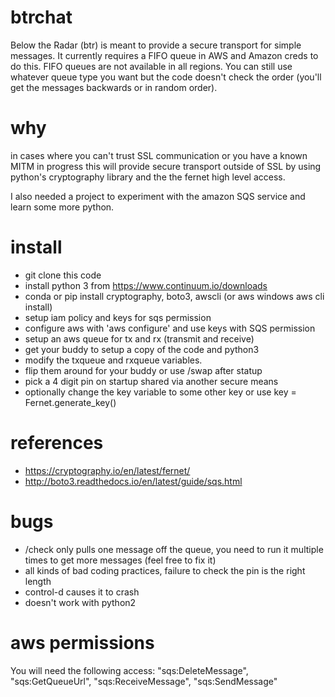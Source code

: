 # btrchat
Below the Radar (btr) is meant to provide a secure transport for simple messages.
It currently requires a FIFO queue in AWS and Amazon creds to do this.
FIFO queues are not available in all regions.  You can still use whatever queue type you want
but the code doesn't check the order (you'll get the messages backwards or in random order).

# why
in cases where you can't trust SSL communication or you have a known MITM in progress
this will provide secure transport outside of SSL by using python's cryptography library and the 
the fernet high level access.

I also needed a project to experiment with the amazon SQS service and learn some more python.

# install
* git clone this code
* install python 3 from https://www.continuum.io/downloads
* conda or pip install cryptography, boto3, awscli (or aws windows aws cli install)
* setup iam policy and keys for sqs permission
* configure aws with 'aws configure' and use keys with SQS permission
* setup an aws queue for tx and rx (transmit and receive)
* get your buddy to setup a copy of the code and python3
* modify the txqueue and rxqueue variables. 
* flip them around for your buddy or use /swap after statup
* pick a 4 digit pin on startup shared via another secure means
* optionally change the key variable to some other key or use key = Fernet.generate_key() 

# references
* https://cryptography.io/en/latest/fernet/
* http://boto3.readthedocs.io/en/latest/guide/sqs.html

# bugs
* /check only pulls one message off the queue, you need to run it multiple times to get more messages (feel free to fix it)
* all kinds of bad coding practices, failure to check the pin is the right length
* control-d causes it to crash
* doesn't work with python2

# aws permissions
You will need the following access:
    "sqs:DeleteMessage",
    "sqs:GetQueueUrl",
    "sqs:ReceiveMessage",
    "sqs:SendMessage"
